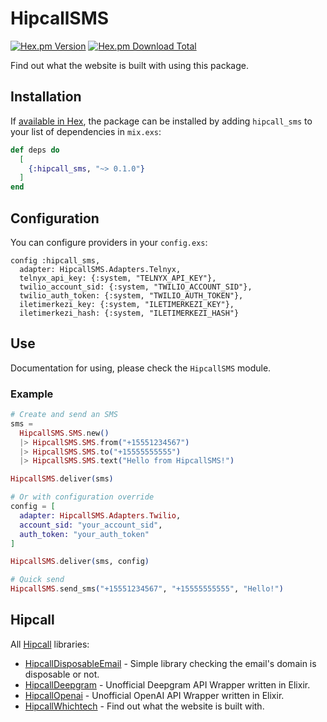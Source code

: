 # HipcallSMS

[![Hex.pm Version](https://img.shields.io/hexpm/v/hipcall_sms)](https://hex.pm/packages/hipcall_sms)
[![Hex.pm Download Total](https://img.shields.io/hexpm/dt/hipcall_sms)](https://hex.pm/packages/hipcall_sms)

Find out what the website is built with using this package.

## Installation

If [available in Hex](https://hex.pm/docs/publish), the package can be installed
by adding `hipcall_sms` to your list of dependencies in `mix.exs`:

```elixir
def deps do
  [
    {:hipcall_sms, "~> 0.1.0"}
  ]
end
```

## Configuration

You can configure providers in your `config.exs`:

```
config :hipcall_sms,
  adapter: HipcallSMS.Adapters.Telnyx,
  telnyx_api_key: {:system, "TELNYX_API_KEY"},
  twilio_account_sid: {:system, "TWILIO_ACCOUNT_SID"},
  twilio_auth_token: {:system, "TWILIO_AUTH_TOKEN"},
  iletimerkezi_key: {:system, "ILETIMERKEZI_KEY"},
  iletimerkezi_hash: {:system, "ILETIMERKEZI_HASH"}
```

## Use

Documentation for using, please check the `HipcallSMS` module.

### Example

```elixir
# Create and send an SMS
sms =
  HipcallSMS.SMS.new()
  |> HipcallSMS.SMS.from("+15551234567")
  |> HipcallSMS.SMS.to("+15555555555")
  |> HipcallSMS.SMS.text("Hello from HipcallSMS!")

HipcallSMS.deliver(sms)

# Or with configuration override
config = [
  adapter: HipcallSMS.Adapters.Twilio,
  account_sid: "your_account_sid",
  auth_token: "your_auth_token"
]

HipcallSMS.deliver(sms, config)

# Quick send
HipcallSMS.send_sms("+15551234567", "+15555555555", "Hello!")
```

## Hipcall

All [Hipcall](https://www.hipcall.com/en/) libraries:

- [HipcallDisposableEmail](https://github.com/hipcall/hipcall_disposable_email) - Simple library checking the email's domain is disposable or not.
- [HipcallDeepgram](https://github.com/hipcall/hipcall_deepgram) - Unofficial Deepgram API Wrapper written in Elixir.
- [HipcallOpenai](https://github.com/hipcall/hipcall_openai) - Unofficial OpenAI API Wrapper written in Elixir.
- [HipcallWhichtech](https://github.com/hipcall/hipcall_whichtech) - Find out what the website is built with.

